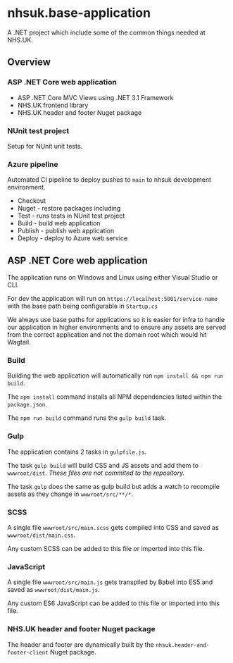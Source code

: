 # nhsuk.base-application
A .NET project which include some of the common things needed at NHS.UK.

## Overview

### ASP .NET Core web application
- ASP .NET Core MVC Views using .NET 3.1 Framework
- NHS.UK frontend library
- NHS.UK header and footer Nuget package

### NUnit test project
Setup for NUnit unit tests.

### Azure pipeline
Automated CI pipeline to deploy pushes to `main` to nhsuk development environment.
- Checkout
- Nuget - restore packages including 
- Test - runs tests in NUnit test project
- Build - build web application
- Publish - publish web application
- Deploy - deploy to Azure web service


## ASP .NET Core web application
The application runs on Windows and Linux using either Visual Studio or CLI.

For dev the application will run on `https://localhost:5001/service-name` with the base path being configurable in `Startup.cs`

We always use base paths for applications so it is easier for infra to handle our application in higher environments and to ensure any assets are served from the correct application and not the domain root which would hit Wagtail.


### Build
Building the web application will automatically run `npm install && npm run build`.

The `npm install` command installs all NPM dependencies listed within the `package.json`.

The `npm run build` command runs the `gulp build` task.

### Gulp
The application contains 2 tasks in `gulpfile.js`.

The task `gulp build` will build CSS and JS assets and add them to `wwwroot/dist`. _These files are not commited to the repository._

The task `gulp` does the same as gulp build but adds a watch to recompile assets as they change in `wwwroot/src/**/*`.

### SCSS
A single file `wwwroot/src/main.scss` gets compiled into CSS and saved as `wwwroot/dist/main.css`.

Any custom SCSS can be added to this file or imported into this file.

### JavaScript
A single file `wwwroot/src/main.js` gets transpiled by Babel into ES5 and saved as `wwwroot/dist/main.js`.

Any custom ES6 JavaScript can be added to this file or imported into this file.

### NHS.UK header and footer Nuget package
The header and footer are dynamically built by the `nhsuk.header-and-footer-client` Nuget package.
